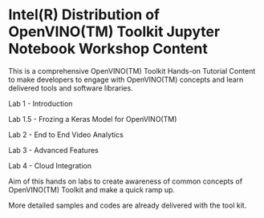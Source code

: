# Intel(R) Distribution of OpenVINO(TM) Toolkit Jupyter Notebook Workshop Content

This is a comprehensive OpenVINO(TM) Toolkit Hands-on Tutorial Content to make developers to engage with OpenVINO(TM) concepts and learn delivered tools and software libraries. 

Lab 1 - Introduction

Lab 1.5 - Frozing a Keras Model for OpenVINO(TM)

Lab 2 - End to End Video Analytics 

Lab 3 - Advanced Features

Lab 4 - Cloud Integration

Aim of this hands on labs to create awareness of common concepts of OpenVINO(TM) Toolkit and make a quick ramp up. 

More detailed samples and codes are already delivered with the tool kit. 

